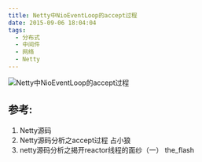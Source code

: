```yaml
---
title: Netty中NioEventLoop的accept过程
date: 2015-09-06 18:04:04
tags:
  - 分布式
  - 中间件
  - 网络
  - Netty
---
```


![Netty中NioEventLoop的accept过程](http://www6v.github.io/www6vHome/nettyEventLoop_Accept/nettyEventLoop_accept.jpg "Netty中NioEventLoop的accept过程")

## 参考:

1. Netty源码
2. Netty源码分析之accept过程 占小狼
3. netty源码分析之揭开reactor线程的面纱（一） the_flash